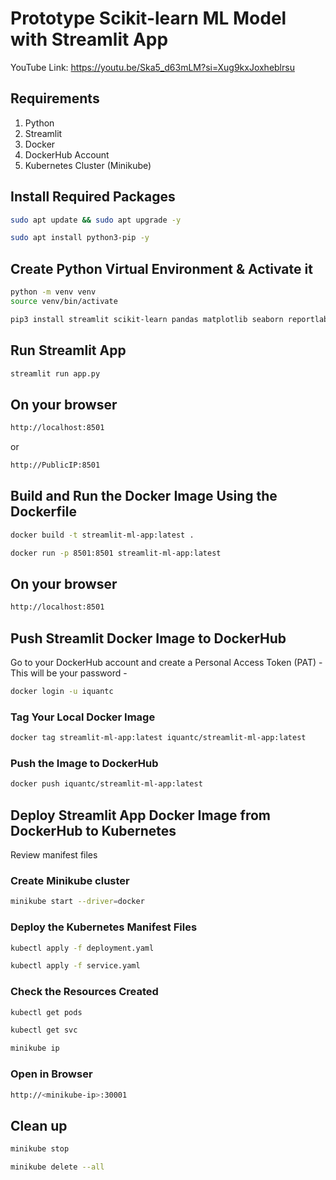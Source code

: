 # Prototype Scikit-learn ML Model with Streamlit App
YouTube Link: https://youtu.be/Ska5_d63mLM?si=Xug9kxJoxheblrsu

## Requirements
1. Python
2. Streamlit
3. Docker
4. DockerHub Account
5. Kubernetes Cluster (Minikube)


## Install Required Packages
```sh
sudo apt update && sudo apt upgrade -y
```
```sh
sudo apt install python3-pip -y
```

## Create Python Virtual Environment & Activate it
```sh
python -m venv venv
source venv/bin/activate
```

```sh
pip3 install streamlit scikit-learn pandas matplotlib seaborn reportlab
```

## Run Streamlit App
```sh
streamlit run app.py
```

## On your browser
```sh
http://localhost:8501
```
or 
```sh
http://PublicIP:8501
```

## Build and Run the Docker Image Using the Dockerfile
```sh
docker build -t streamlit-ml-app:latest .
```
```sh
docker run -p 8501:8501 streamlit-ml-app:latest
```

## On your browser
```sh
http://localhost:8501
```



## Push Streamlit Docker Image to DockerHub

Go to your DockerHub account and create a Personal Access Token (PAT) - This will be your password - 
```sh
docker login -u iquantc
```

### Tag Your Local Docker Image
```sh
docker tag streamlit-ml-app:latest iquantc/streamlit-ml-app:latest
```

### Push the Image to DockerHub
```sh
docker push iquantc/streamlit-ml-app:latest
```


## Deploy Streamlit App Docker Image from DockerHub to Kubernetes

Review manifest files

### Create Minikube cluster
```sh
minikube start --driver=docker
```

### Deploy the Kubernetes Manifest Files

```sh
kubectl apply -f deployment.yaml
```
```sh
kubectl apply -f service.yaml
```

### Check the Resources Created
```sh
kubectl get pods
```
```sh
kubectl get svc
```
```sh
minikube ip
```

### Open in Browser

```sh
http://<minikube-ip>:30001
```



## Clean up

```sh
minikube stop
```
```sh
minikube delete --all
```
